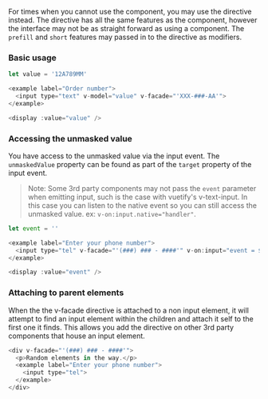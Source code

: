 For times when you cannot use the component, you may use the directive instead. The directive has all the same features as the component, however the interface may not be as straight forward as using a component.  The `prefill` and `short` features may passed in to the directive as modifiers.

### Basic usage

```js
let value = '12A789MM'

<example label="Order number">
  <input type="text" v-model="value" v-facade="'XXX-###-AA'">
</example>

<display :value="value" />
```

### Accessing the unmasked value

You have access to the unmasked value via the input event.  The `unmaskedValue` property can be found as part of the `target` property of the input event.

> Note: Some 3rd party components may not pass the `event` parameter when emitting input, such is the case with vuetify's v-text-input.  In this case you can listen to the native event so you can still access the unmasked value.  ex: `v-on:input.native="handler"`.

```js
let event = ''

<example label="Enter your phone number">
  <input type="tel" v-facade="'(###) ### - ####'" v-on:input="event = $event">
</example>

<display :value="event" />
```

### Attaching to parent elements

When the the v-facade directive is attached to a non input element, it will attempt to find an input element within the children and attach it self to the first one it finds.  This allows you add the directive on other 3rd party components that house an input element.

```js
<div v-facade="'(###) ### - ####'">
  <p>Random elements in the way.</p>
  <example label="Enter your phone number">
    <input type="tel">
  </example>
</div>
```
